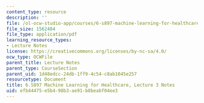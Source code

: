 ```yaml
---
content_type: resource
description: ''
file: /ol-ocw-studio-app/courses/6-s897-machine-learning-for-healthcare-spring-2019/efb44475e5b498b3ae91b8beabf04ee3_MIT6_S897S19_lec3note.pdf
file_size: 1562484
file_type: application/pdf
learning_resource_types:
- Lecture Notes
license: https://creativecommons.org/licenses/by-nc-sa/4.0/
ocw_type: OCWFile
parent_title: Lecture Notes
parent_type: CourseSection
parent_uid: 1d48edcc-24db-1ff9-4c54-c8ab1045e257
resourcetype: Document
title: 6.S897 Machine Learning for Healthcare, Lecture 3 Notes
uid: efb44475-e5b4-98b3-ae91-b8beabf04ee3
---
```

